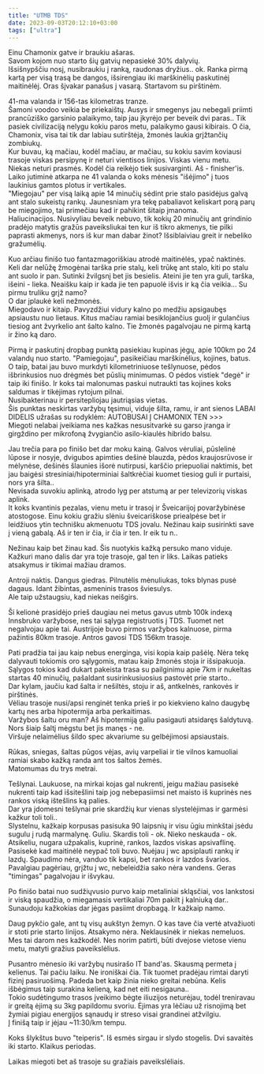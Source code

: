 ```yaml
---
title: "UTMB TDS"
date: 2023-09-03T20:12:10+03:00
tags: ["ultra"]
---
```


Einu Chamonix gatve ir braukiu ašaras. <br>
Savom kojom nuo starto šių gatvių nepasiekė 30% dalyvių.<br>
Išsišnypščiu nosį, nusibraukiu į ranką, raudonas dryžius.. ok.
Ranka pirmą kartą per visą trasą be dangos, išsirengiau iki marškinėlių paskutinėj maitinėlėj. Oras šįvakar panašus į vasarą. Startavom su pirštinėm.


41-ma valanda ir 156-tas kilometras tranze. <br>
Šamoni voodoo veikia be priekaištų. Ausys ir smegenys jau nebegali priimti prancūziško garsinio palaikymo, taip jau įkyrėjo per beveik dvi paras.. Tik pasiek civilizaciją nelygu kokiu paros metu, palaikymo gausi kibirais.
O čia, Chamonix, visa tai tik dar labiau sutirštėja, žmonės laukia grįžtančių zombiukų.<br>
Kur buvau, ką mačiau, kodėl mačiau, ar mačiau, su kokiu savim koviausi trasoje viskas persipynę ir neturi vientisos linijos. Viskas vienu metu. <br>
Niekas neturi prasmės. Kodėl čia reikėjo tiek susivarginti. Aš - finisher'is.<br>
Laiko jutiminė atkarpa ne 41 valanda o koks mėnesis "išėjimo" į tuos laukinius gamtos plotus ir vertikales.<br>
"Miegojau" per visą laiką apie 14 minučių sėdint prie stalo pasidėjus galvą ant stalo sukeistų rankų. Jaunesniam yra tekę pabaliavot keliskart porą parų be miegojimo, tai primečiau kad ir pahikint šitaip įmanoma. <br>
Haliucinacijos. Nusivyliau beveik nebuvo, tik kokių 20 minučių ant grindinio pradėjo matytis gražūs paveiksliukai ten kur iš tikro akmenys, tie pilki paprasti akmenys, nors iš kur man dabar žinot? Išsiblaiviau greit ir nebeliko gražumėlių.<br>


Kuo arčiau finišo tuo fantazmagoriškiau atrodė maitinėlės, ypač naktinės.
Keli dar nelūžę žmogėnai tarška prie stalų, keli trūkę ant stalo, kiti po stalu ant suolo ir pan. Sutinki žvilgsnį bet jis besielis. Ateini jie ten yra guli, tarška, išeini - lieka. Neaišku kaip ir kada jie ten papuolė išvis ir ką čia veikia... Su pirmu truliku grįž namo?<br>
O dar įplaukė keli nežmonės.<br>
Miegodavo ir kitaip. Pavyzdžiui vidury kalno po medžiu apsigaubęs apsiaustu nuo lietaus. Kitus mačiau ramiai besiklojančius guolį ir gulančius tiesiog ant žvyrkelio ant šalto kalno. Tie žmonės pagalvojau ne pirmą kartą ir žino ką daro.


Pirmą ir paskutinį dropbag punktą pasiekiau kupinas jėgų, apie 100km po 24 valandų nuo starto. "Pamiegojau", pasikeičiau marškinėlius, kojines, batus. O taip, batai jau buvo murkdyti kilometriniuose tešlynuose, pėdos išbrinkusios nuo drėgmės bet pūslių minimumas. O pėdos vistiek "degė" ir taip iki finišo. Ir koks tai malonumas paskui nutraukti tas kojines koks saldumas ir tikėjimas rytojum pilnai.<br>
Nusibakterinau ir persitepliojau jautriąsias vietas.<br>
Šis punktas neskirtas varžybų tęsimui, viduje šilta, ramu, ir ant sienos LABAI DIDELIS užrašas su rodyklėm: AUTOBUSAI Į CHAMONIX TEN >>><br>
Miegoti nelabai įveikiama nes kažkas nesusitvarkė su garso įranga ir girgždino per mikrofoną žvygiančio asilo-kiaulės hibrido balsu.


Jau trečia para po finišo bet dar moku kainą. Galvos vėruliai, pūslelinė lūpose ir nosyje, dvigubos apimties dešinė blauzda, pėdos kraujosrūvose ir mėlynėse, dešinės šlaunies išorė nutirpusi, karščio priepuoliai naktimis, bet jau baigėsi stresiniai/hipoterminiai šaltkrėčiai kuomet tiesiog guli ir purtaisi, nors yra šilta.. <br>
Nevisada suvokiu aplinką, atrodo lyg per atstumą ar per televizorių viskas aplink.<br>
It koks kvantinis pezalas, vienu metu ir trasoj ir Šveicarijoj povaržybinėse atostogose. Einu kokiu gražiu slėniu šveicariškose priealpėse bet ir leidžiuos ytin technišku akmenuotu TDS jovalu.
Nežinau kaip susirinkti save į vieną gabalą. Aš ir ten ir čia, ir čia ir ten. Ir eik tu n..


Nežinau kaip bet žinau kad. Šis nuotykis kažką persuko mano viduje. Kažkuri mano dalis dar yra toje trasoje, gal ten ir liks. Laikas patieks atsakymus ir tikimai mažiau dramos.


Antroji naktis. Dangus giedras. Pilnutėlis mėnuliukas, toks blynas pusė dagaus. Idant žibintas, asmeninis trasos šviesulys.<br>
Ale taip užstaugsiu, kad niekas neišgirs.


Ši kelionė prasidėjo prieš daugiau nei metus gavus utmb 100k indexą Innsbruko varžybose, nes tai sąlyga registruotis į TDS. Tuomet net negalvojau apie tai. Austrijoje buvo pirmos varžybos kalnuose, pirma pažintis 80km trasoje.
Antros gavosi TDS 156km trasoje.


Pati pradžia tai jau kaip nebus energinga, visi kopia kaip pašėlę.
Nėra tekę dalyvauti tokiomis oro sąlygomis, matau kaip žmonės stoja ir išsipakuoja. <br>
Sąlygos tokios kad dukart pakeista trasa su pailginimu apie 7km ir nukeltas startas 40 minučių, pašaldant susirinkusiuosius pastovėt prie starto..<br>
Dar kylam, jaučiu kad šalta ir nešiltės, stoju ir aš, antkelnės, rankovės ir pirštinės.<br>
Vėliau trasoje nusi/apsi renginėt tenka prieš ir po kiekvieno kalno daugybę kartų nes arba hipotermija arba perkaitimas.<br>
Varžybos šaltu oru man? Aš hipotermiją galiu pasigauti atsidaręs šaldytuvą. Nors šiaip šaltį mėgstu bet jis manęs - ne.<br>
Viršuje nelaimėlius šildo spec akvariume su gelbėjimosi apsiaustais.


Rūkas, sniegas, šaltas pūgos vėjas, avių varpeliai ir tie vilnos kamuoliai ramiai skabo kažką randa ant tos šaltos žemės.<br>
Matomumas du trys metrai. 


Tešlynai. Laukuose, na mirkai kojas gal nukrenti, jeigu mažiau pasisekė nukrenti taip kad išsitešlini taip jog nebepasiimsi net maisto iš kuprinės nes rankos viską ištešlins ką palies.<br>
Dar yra įdomesni tešlynai prie skardžių kur vienas slystelėjimas ir garmėsi kažkur toli toli..<br>
Slystelnu, kažkaip korpusas pasisuka 90 laipsnių ir visu ūgiu minkštai įsėdu sugulu į rudą marmalynę. Guliu. Skardis toli - ok. Nieko neskauda - ok. Atsikeliu, nugara užpakalis, kuprinė, rankos, lazdos viskas apsivaflinę.<br>
Pasisekė kad maitinėlė neypač toli buvo. Nuėjau į wc apsiplauti rankų ir lazdų. Spaudimo nėra, vanduo tik kapsi, bet rankos ir lazdos švarios. Pavalgiau pagėriau, grįžtu į wc, nebeleidžia sako nėra vandens. Geras "timingas" pagalvojau ir išvykau.


Po finišo batai nuo sudžiųvusio purvo kaip metaliniai skląsčiai, vos lankstosi ir viską spaudžia, o miegamasis vertikaliai 70m pakilt į kalniuką dar.. Sunaudoju kažkokias dar jėgas pasiimt dropbagą. Ir kažkaip namo.


Daug pykčio gale, ant tų visų aukštyn žemyn. O kas tave čia vertė atvažiuoti ir stoti prie starto linijos. Atsakymo nėra. Neklausinėk ir niekas nemeluos.<br>
Mes tai darom nes kažkodėl. Nes norim patirti, būti dvejose vietose vienu metu, matyti gražius paveikslėlius.


Pusantro mėnesio iki varžybų nusirašo IT band'as. Skausmą permeta į kelienus. Tai pačiu laiku. Ne ironiškai čia. Tik tuomet pradėjau rimtai daryti fizinį pasiruošimą. Padeda bet kaip žinia nieko greitai nebūna. Kelis išbėgimus taip surakina kelieną, kad net eiti nesigauna..<br>
Tokio sudėtingumo trasos įveikimo bėgte iliuzijos neturėjau, todėl treniravau ir greitą ėjimą su 3kg papildomu svoriu. Ėjimas yra lėčiau už risnojimą bet žymiai pigiau energijos sąnaudų ir streso visai grandinei atžvilgiu.<br>
Į finišą taip ir įėjau ~11:30/km tempu.


Koks šlykštus buvo "teiperis". Iš esmės sirgau ir slydo stogelis. Dvi savaitės iki starto. Klaikus periodas.


Laikas miegoti bet aš trasoje su gražiais paveikslėliais.
